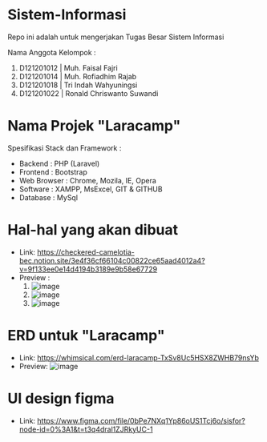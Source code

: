 # Sistem-Informasi

Repo ini adalah untuk mengerjakan Tugas Besar Sistem Informasi

Nama Anggota Kelompok :
 1. D121201012 | Muh. Faisal Fajri
 2. D121201014 | Muh. Rofiadhim Rajab
 3. D121201018 | Tri Indah Wahyuningsi
 4. D121201022 | Ronald Chriswanto Suwandi

# Nama Projek "Laracamp" 
Spesifikasi Stack dan Framework :
 - Backend     : PHP (Laravel)
 - Frontend    : Bootstrap
 - Web Browser : Chrome, Mozila, IE, Opera
 - Software    : XAMPP, MsExcel, GIT & GITHUB
 - Database    : MySql

# Hal-hal yang akan dibuat
  - Link: https://checkered-camelotia-bec.notion.site/3e4f36cf66104c00822ce65aad4012a4?v=9f133ee0e14d4194b3189e9b58e67729
  - Preview :
    1. ![image](https://user-images.githubusercontent.com/102713426/202832220-f3150ae5-ff92-4415-85e0-5892faa67a97.png)
    2. ![image](https://user-images.githubusercontent.com/102713426/202832232-ec255c93-d240-4168-8e0a-3e387471f08b.png)
    3. ![image](https://user-images.githubusercontent.com/102713426/202832239-21978472-290b-4fbd-80e0-f3a92702fd1d.png)
    
# ERD untuk "Laracamp"
  - Link: https://whimsical.com/erd-laracamp-TxSv8Uc5HSX8ZWHB79nsYb
  - Preview: ![image](https://user-images.githubusercontent.com/102713426/202832165-ebf2d1dd-14ac-41d2-b704-e737525e57e0.png)
  

# UI design figma
  - Link:  https://www.figma.com/file/0bPe7NXq1Yp86oUS1Tcj6o/sisfor?node-id=0%3A1&t=t3q4dral1ZJRkyUC-1
